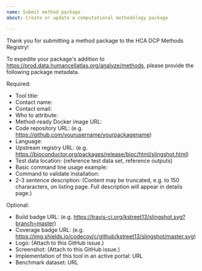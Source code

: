 ```yaml
---
name: Submit method package
about: Create or update a computational methodology package

---
```


Thank you for submitting a method package to the HCA DCP Methods Registry!

To expedite your package's addition to https://prod.data.humancellatlas.org/analyze/methods,
please provide the following package metadata.

Required:
- Tool title: 
- Contact name: 
- Contact email: 
- Who to attribute: 
- Method-ready Docker image URL:
- Code repository URL: (e.g. https://github.com/yourusername/yourpackagename)
- Language: 
- Upstream registry URL: (e.g. https://bioconductor.org/packages/release/bioc/html/slingshot.html)
- Test data location: (reference test data set, reference outputs)
- Basic command line usage example:
- Command to validate installation:
- 2-3 sentence description: (Content may be truncated, e.g. to 150 chararacters, on listing page.  Full description will appear in details page.)

Optional:
- Build badge URL: (e.g. https://travis-ci.org/kstreet13/slingshot.svg?branch=master)
- Coverage badge URL: (e.g. https://img.shields.io/codecov/c/github/kstreet13/slingshot/master.svg)
- Logo: (Attach to this GitHub issue.)
- Screenshot: (Attach to this GitHub issue.)
- Implementation of this tool in an active portal: URL
- Benchmark dataset: URL
